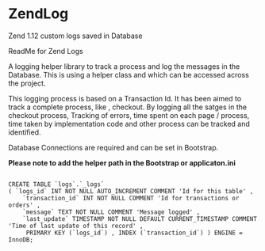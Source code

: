 # ZendLog
Zend 1.12 custom logs saved in Database

ReadMe for Zend Logs

A logging helper library to track a process and log the messages in the Database. This is using a helper class and which can be accessed across the project.

This logging process is based on a Transaction Id. It has been aimed to track a complete process, like , checkout. 
By logging all the satges in the checkout process, Tracking of errors, time spent on each page / process, time taken by 
implementation code and other process can be tracked and identified.

Database Connections are required and can be set in Bootstrap.
<b><p> Please note to add the helper path in the Bootstrap or applicaton.ini <p></b>

<code>
CREATE TABLE `logs`.`_logs` 
( `logs_id` INT NOT NULL AUTO_INCREMENT COMMENT 'Id for this table' , 
    `transaction_id` INT NOT NULL COMMENT 'Id for transactions or orders' ,
    `message` TEXT NOT NULL COMMENT 'Message logged' , 
    `last_update` TIMESTAMP NOT NULL DEFAULT CURRENT_TIMESTAMP COMMENT 'Time of last update of this record' ,
     PRIMARY KEY (`logs_id`) , INDEX (`transaction_id`) ) ENGINE = InnoDB;
</code>
